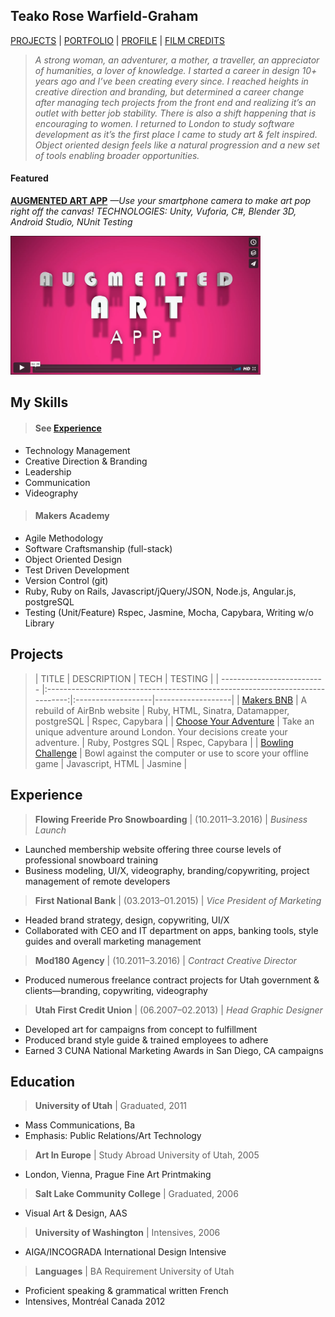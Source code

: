 ## Teako Rose Warfield-Graham
[PROJECTS](#projects) | <a href="https://www.behance.net/teako"/>PORTFOLIO</a> | <a href="https://www.linkedin.com/in/teakowg?trk=hp-identity-name"/>PROFILE</a>  | <a href="http://www.imdb.com/name/nm7983071/?ref_=nv_sr_1"/>FILM CREDITS</a>

> *A strong woman, an adventurer, a mother, a traveller, an appreciator of humanities, a lover of knowledge. I started a career in design 10+ years ago and I’ve been creating every since. I reached heights in creative direction and branding, but determined a career change after managing tech projects from the front end and realizing it’s an outlet with better job stability. There is also a shift happening that is encouraging to women. I returned to London to study software development as it’s the first place I came to study art & felt inspired. Object oriented design feels like a natural progression and a new set of tools enabling broader opportunities.*

#### Featured
**[AUGMENTED ART APP](https://github.com/trose16/augmented_art_app)**
*—Use your smartphone camera to make art pop right off the canvas!*
*TECHNOLOGIES: Unity, Vuforia, C#, Blender 3D, Android Studio, NUnit Testing*

<a href="https://vimeo.com/203326904" target= "blank"><img src="public/aa_image.png"
alt="Augmented Art App" width="400"/></a>

## My Skills
> #### See [Experience](#experience)
- Technology Management
- Creative Direction & Branding
- Leadership
- Communication
- Videography

> #### Makers Academy
- Agile Methodology
- Software Craftsmanship (full-stack)
- Object Oriented Design
- Test Driven Development
- Version Control (git)
- Ruby, Ruby on Rails, Javascript/jQuery/JSON, Node.js, Angular.js, postgreSQL
- Testing (Unit/Feature) Rspec, Jasmine, Mocha, Capybara, Writing w/o Library

## Projects
>| TITLE                       | DESCRIPTION                                                                   | TECH                     |  TESTING                           |
| -------------------------- |:-----------------------------------------------------------------------------:|:-------------------|-------------------|
| [Makers BNB](https://github.com/trose16/makersbnb)      | A rebuild of AirBnb website               | Ruby, HTML, Sinatra, Datamapper, postgreSQL              | Rspec, Capybara     |
| [Choose Your Adventure](https://github.com/trose16/choose-your-adventure)       | Take an unique adventure around London. Your decisions create your adventure.                                         | Ruby, Postgres SQL           | Rspec, Capybara                    |
| [Bowling Challenge](https://github.com/trose16/bowling-challenge)            | Bowl against the computer or use to score your offline game  | Javascript, HTML         | Jasmine       |   

## Experience

> **Flowing Freeride Pro Snowboarding** | (10.2011–3.2016) | *Business Launch*
- Launched membership website offering three course levels of professional snowboard training
- Business modeling, UI/X, videography, branding/copywriting, project management of remote developers


> **First National Bank** | (03.2013–01.2015) | *Vice President of Marketing*
- Headed brand strategy, design, copywriting, UI/X
- Collaborated with CEO and IT department on apps, banking tools, style guides and overall marketing management


> **Mod180 Agency** | (10.2011–3.2016) | *Contract Creative Director*
- Produced numerous freelance contract projects for Utah government & clients—branding, copywriting, videography


> **Utah First Credit Union** |  (06.2007–02.2013) | *Head Graphic Designer*
- Developed art for campaigns from concept to fulfillment
- Produced brand style guide & trained employees to adhere
- Earned 3 CUNA National Marketing Awards in San Diego, CA campaigns


## Education

> **University of Utah** | Graduated, 2011
- Mass Communications, Ba
- Emphasis: Public Relations/Art Technology


> **Art In Europe** | Study Abroad University of Utah, 2005
- London, Vienna, Prague Fine Art Printmaking


> **Salt Lake Community College** | Graduated, 2006
- Visual Art &  Design, AAS


> **University of Washington** | Intensives, 2006
- AIGA/INCOGRADA International Design Intensive


> **Languages** | BA Requirement University of Utah
- Proficient speaking & grammatical written French
- Intensives, Montréal Canada 2012
